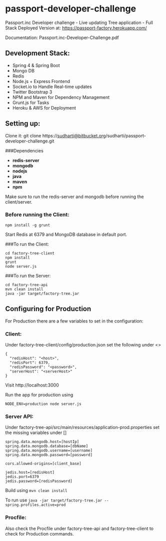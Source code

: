 # passport-developer-challenge
Passport.inc Developer challenge - Live updating Tree application - Full Stack
Deployed Version at: https://passport-factory.herokuapp.com/

Documentation: Passport.inc-Developer-Challenge.pdf

Development Stack:
------------------
- Spring 4 & Spring Boot
- Mongo DB
- Redis
- Node.js + Express Frontend
- Socket.io to Handle Real-time updates
- Twitter Bootstrap 3
- NPM and Maven for Dependency Management
- Grunt.js for Tasks
- Heroku & AWS for Deployment

Setting up:
-----------

Clone it: git clone https://sudharti@bitbucket.org/sudharti/passport-developer-challenge.git

###Dependencies
- **redis-server**
- **mongodb**
- **nodejs**
- **java**
- **maven**
- **npm**

Make sure to run the redis-server and mongodb before running the client/server.

### Before running the Client:
```
npm install -g grunt
```

Start Redis at 6379 and MongoDB database in default port.

###To run the Client:
```
cd factory-tree-client
npm install
grunt
node server.js
```

###To run the Server:
```
cd factory-tree-api
mvn clean install
java -jar target/factory-tree.jar
```


## Configuring for Production
For Production there are a few variables to set in the configuration:

### Client:
Under factory-tree-client/config/production.json set the following under <>
```
{
  "redisHost": "<host>",
  "redisPort": 6379,
  "redisPassword": "<password>",
  "serverHost": "<serverHost>"
}
```

Visit http://localhost:3000

Run the app for production using
```
NODE_ENV=production node server.js
```

### Server API:
Under factory-tree-api/src/main/resources/application-prod.properties set the missing variables under []

```
spring.data.mongodb.host=[hostIp]
spring.data.mongodb.database=[dbName]
spring.data.mongodb.username=[username]
spring.data.mongodb.password=[password]

cors.allowed-origins=[client_base]

jedis.host=[redisHost]
jedis.port=6379
jedis.password=[redisPassword]
```

Build using ```mvn clean install```

To run use
```java -jar target/factory-tree.jar --spring.profiles.active=prod```


### Procfile:
Also check the Procfile under factory-tree-api and factory-tree-client to check for Production commands.
